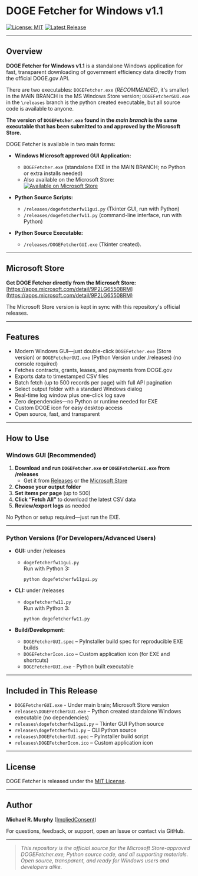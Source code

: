 # DOGE Fetcher for Windows v1.1

[![License: MIT](https://img.shields.io/badge/License-MIT-yellow.svg)](LICENSE)
[![Latest Release](https://img.shields.io/github/v/release/ImpliedConsent/DOGE_Fetcher?label=release)](https://github.com/ImpliedConsent/DOGE_Fetcher/releases)

---

## Overview

**DOGE Fetcher for Windows v1.1** is a standalone Windows application for fast, transparent downloading of government efficiency data directly from the official DOGE.gov API.

There are two executables: `DOGEFetcher.exe` (*RECOMMENDED*, it's smaller) in the MAIN BRANCH is the MS Windows Store version; `DOGEFetcherGUI.exe` in the `\releases` branch is the python created executable, but all source code is available to anyone. 

**The version of `DOGEFetcher.exe` found in the *main branch* is the same executable that has been submitted to and approved by the Microsoft Store.**

DOGE Fetcher is available in two main forms:

- **Windows Microsoft approved GUI Application:**  
  - `DOGEFetcher.exe` (standalone EXE in the MAIN BRANCH; no Python or extra installs needed)
  - Also available on the Microsoft Store:  
    [![Available on Microsoft Store](https://img.shields.io/badge/Microsoft%20Store-Download-blue?logo=microsoft)](https://apps.microsoft.com/detail/9P2LG65508RM)

- **Python Source Scripts:**  
  - `/releases/dogefetcherfw11gui.py` (Tkinter GUI, run with Python)
  - `/releases/dogefetcherfw11.py` (command-line interface, run with Python)
- **Python Source Executable:**
  - `/releases/DOGEFetcherGUI.exe` (Tkinter created).

---

## Microsoft Store

**Get DOGE Fetcher directly from the Microsoft Store:**  
[https://apps.microsoft.com/detail/9P2LG65508RM](https://apps.microsoft.com/detail/9P2LG65508RM)

The Microsoft Store version is kept in sync with this repository's official releases.

---

## Features

- Modern Windows GUI—just double-click `DOGEFetcher.exe` (Store version) or `DOGEFetcherGUI.exe` (Python Version under /releases) (no console required)
- Fetches contracts, grants, leases, and payments from DOGE.gov
- Exports data to timestamped CSV files
- Batch fetch (up to 500 records per page) with full API pagination
- Select output folder with a standard Windows dialog
- Real-time log window plus one-click log save
- Zero dependencies—no Python or runtime needed for EXE
- Custom DOGE icon for easy desktop access
- Open source, fast, and transparent

---

## How to Use

### Windows GUI (Recommended)
1. **Download and run `DOGEFetcher.exe` or `DOGEFetcherGUI.exe` from /releases**  
   - Get it from [Releases](https://github.com/ImpliedConsent/DOGE_Fetcher/) or the [Microsoft Store](https://apps.microsoft.com/detail/9P2LG65508RM)
2. **Choose your output folder**
3. **Set items per page** (up to 500)
4. **Click “Fetch All”** to download the latest CSV data
5. **Review/export logs** as needed

No Python or setup required—just run the EXE.

---

### Python Versions (For Developers/Advanced Users)

- **GUI:** under /releases
  - `dogefetcherfw11gui.py`  
    Run with Python 3:  
    ```
    python dogefetcherfw11gui.py
    ```
- **CLI:**  under /releases
  - `dogefetcherfw11.py`  
    Run with Python 3:  
    ```
    python dogefetcherfw11.py
    ```

- **Build/Development:**  
  - `DOGEFetcherGUI.spec` – PyInstaller build spec for reproducible EXE builds
  - `DOGEFetcherIcon.ico` – Custom application icon (for EXE and shortcuts)
  - `DOGEFetcherGUI.exe`  - Python built executable
---

## Included in This Release

- `DOGEFetcherGUI.exe` - Under main brain; Microsoft Store version
- `releases\DOGEFetcherGUI.exe` – Python created standalone Windows executable (no dependencies)
- `releases\dogefetcherfw11gui.py` – Tkinter GUI Python source
- `releases\dogefetcherfw11.py` – CLI Python source
- `releases\DOGEFetcherGUI.spec` – PyInstaller build script
- `releases\DOGEFetcherIcon.ico` – Custom application icon

---

## License

DOGE Fetcher is released under the [MIT License](LICENSE).

---

## Author

**Michael R. Murphy** ([ImpliedConsent](https://github.com/ImpliedConsent))

For questions, feedback, or support, open an Issue or contact via GitHub.

---

> *This repository is the official source for the Microsoft Store-approved DOGEFetcher.exe, Python source code, and all supporting materials. Open source, transparent, and ready for Windows users and developers alike.*
